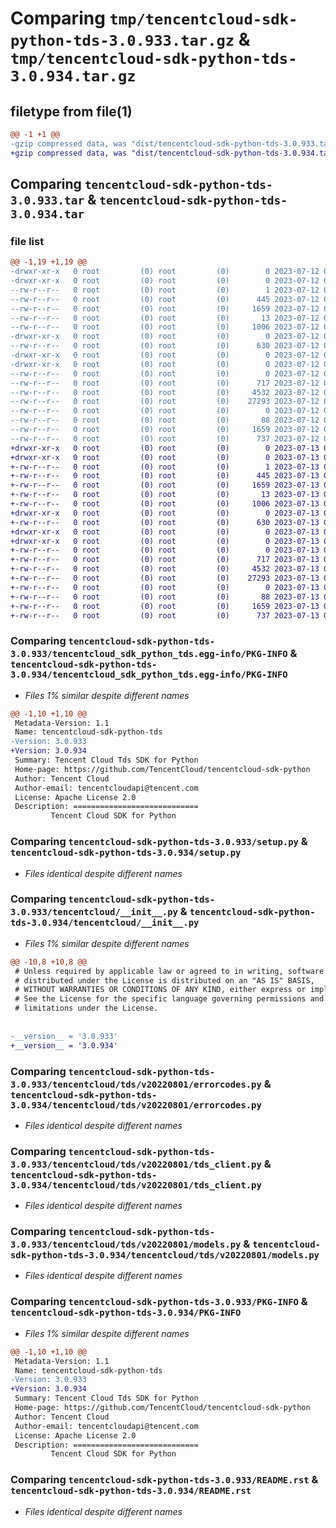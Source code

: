 # Comparing `tmp/tencentcloud-sdk-python-tds-3.0.933.tar.gz` & `tmp/tencentcloud-sdk-python-tds-3.0.934.tar.gz`

## filetype from file(1)

```diff
@@ -1 +1 @@
-gzip compressed data, was "dist/tencentcloud-sdk-python-tds-3.0.933.tar", last modified: Wed Jul 12 00:41:54 2023, max compression
+gzip compressed data, was "dist/tencentcloud-sdk-python-tds-3.0.934.tar", last modified: Thu Jul 13 00:35:03 2023, max compression
```

## Comparing `tencentcloud-sdk-python-tds-3.0.933.tar` & `tencentcloud-sdk-python-tds-3.0.934.tar`

### file list

```diff
@@ -1,19 +1,19 @@
-drwxr-xr-x   0 root         (0) root         (0)        0 2023-07-12 00:41:54.000000 tencentcloud-sdk-python-tds-3.0.933/
-drwxr-xr-x   0 root         (0) root         (0)        0 2023-07-12 00:41:54.000000 tencentcloud-sdk-python-tds-3.0.933/tencentcloud_sdk_python_tds.egg-info/
--rw-r--r--   0 root         (0) root         (0)        1 2023-07-12 00:41:54.000000 tencentcloud-sdk-python-tds-3.0.933/tencentcloud_sdk_python_tds.egg-info/dependency_links.txt
--rw-r--r--   0 root         (0) root         (0)      445 2023-07-12 00:41:54.000000 tencentcloud-sdk-python-tds-3.0.933/tencentcloud_sdk_python_tds.egg-info/SOURCES.txt
--rw-r--r--   0 root         (0) root         (0)     1659 2023-07-12 00:41:54.000000 tencentcloud-sdk-python-tds-3.0.933/tencentcloud_sdk_python_tds.egg-info/PKG-INFO
--rw-r--r--   0 root         (0) root         (0)       13 2023-07-12 00:41:54.000000 tencentcloud-sdk-python-tds-3.0.933/tencentcloud_sdk_python_tds.egg-info/top_level.txt
--rw-r--r--   0 root         (0) root         (0)     1006 2023-07-12 00:41:54.000000 tencentcloud-sdk-python-tds-3.0.933/setup.py
-drwxr-xr-x   0 root         (0) root         (0)        0 2023-07-12 00:41:54.000000 tencentcloud-sdk-python-tds-3.0.933/tencentcloud/
--rw-r--r--   0 root         (0) root         (0)      630 2023-07-12 00:41:54.000000 tencentcloud-sdk-python-tds-3.0.933/tencentcloud/__init__.py
-drwxr-xr-x   0 root         (0) root         (0)        0 2023-07-12 00:41:54.000000 tencentcloud-sdk-python-tds-3.0.933/tencentcloud/tds/
-drwxr-xr-x   0 root         (0) root         (0)        0 2023-07-12 00:41:54.000000 tencentcloud-sdk-python-tds-3.0.933/tencentcloud/tds/v20220801/
--rw-r--r--   0 root         (0) root         (0)        0 2023-07-12 00:41:54.000000 tencentcloud-sdk-python-tds-3.0.933/tencentcloud/tds/v20220801/__init__.py
--rw-r--r--   0 root         (0) root         (0)      717 2023-07-12 00:41:54.000000 tencentcloud-sdk-python-tds-3.0.933/tencentcloud/tds/v20220801/errorcodes.py
--rw-r--r--   0 root         (0) root         (0)     4532 2023-07-12 00:41:54.000000 tencentcloud-sdk-python-tds-3.0.933/tencentcloud/tds/v20220801/tds_client.py
--rw-r--r--   0 root         (0) root         (0)    27293 2023-07-12 00:41:54.000000 tencentcloud-sdk-python-tds-3.0.933/tencentcloud/tds/v20220801/models.py
--rw-r--r--   0 root         (0) root         (0)        0 2023-07-12 00:41:54.000000 tencentcloud-sdk-python-tds-3.0.933/tencentcloud/tds/__init__.py
--rw-r--r--   0 root         (0) root         (0)       88 2023-07-12 00:41:54.000000 tencentcloud-sdk-python-tds-3.0.933/setup.cfg
--rw-r--r--   0 root         (0) root         (0)     1659 2023-07-12 00:41:54.000000 tencentcloud-sdk-python-tds-3.0.933/PKG-INFO
--rw-r--r--   0 root         (0) root         (0)      737 2023-07-12 00:41:54.000000 tencentcloud-sdk-python-tds-3.0.933/README.rst
+drwxr-xr-x   0 root         (0) root         (0)        0 2023-07-13 00:35:03.000000 tencentcloud-sdk-python-tds-3.0.934/
+drwxr-xr-x   0 root         (0) root         (0)        0 2023-07-13 00:35:03.000000 tencentcloud-sdk-python-tds-3.0.934/tencentcloud_sdk_python_tds.egg-info/
+-rw-r--r--   0 root         (0) root         (0)        1 2023-07-13 00:35:03.000000 tencentcloud-sdk-python-tds-3.0.934/tencentcloud_sdk_python_tds.egg-info/dependency_links.txt
+-rw-r--r--   0 root         (0) root         (0)      445 2023-07-13 00:35:03.000000 tencentcloud-sdk-python-tds-3.0.934/tencentcloud_sdk_python_tds.egg-info/SOURCES.txt
+-rw-r--r--   0 root         (0) root         (0)     1659 2023-07-13 00:35:03.000000 tencentcloud-sdk-python-tds-3.0.934/tencentcloud_sdk_python_tds.egg-info/PKG-INFO
+-rw-r--r--   0 root         (0) root         (0)       13 2023-07-13 00:35:03.000000 tencentcloud-sdk-python-tds-3.0.934/tencentcloud_sdk_python_tds.egg-info/top_level.txt
+-rw-r--r--   0 root         (0) root         (0)     1006 2023-07-13 00:35:03.000000 tencentcloud-sdk-python-tds-3.0.934/setup.py
+drwxr-xr-x   0 root         (0) root         (0)        0 2023-07-13 00:35:03.000000 tencentcloud-sdk-python-tds-3.0.934/tencentcloud/
+-rw-r--r--   0 root         (0) root         (0)      630 2023-07-13 00:35:03.000000 tencentcloud-sdk-python-tds-3.0.934/tencentcloud/__init__.py
+drwxr-xr-x   0 root         (0) root         (0)        0 2023-07-13 00:35:03.000000 tencentcloud-sdk-python-tds-3.0.934/tencentcloud/tds/
+drwxr-xr-x   0 root         (0) root         (0)        0 2023-07-13 00:35:03.000000 tencentcloud-sdk-python-tds-3.0.934/tencentcloud/tds/v20220801/
+-rw-r--r--   0 root         (0) root         (0)        0 2023-07-13 00:35:03.000000 tencentcloud-sdk-python-tds-3.0.934/tencentcloud/tds/v20220801/__init__.py
+-rw-r--r--   0 root         (0) root         (0)      717 2023-07-13 00:35:03.000000 tencentcloud-sdk-python-tds-3.0.934/tencentcloud/tds/v20220801/errorcodes.py
+-rw-r--r--   0 root         (0) root         (0)     4532 2023-07-13 00:35:03.000000 tencentcloud-sdk-python-tds-3.0.934/tencentcloud/tds/v20220801/tds_client.py
+-rw-r--r--   0 root         (0) root         (0)    27293 2023-07-13 00:35:03.000000 tencentcloud-sdk-python-tds-3.0.934/tencentcloud/tds/v20220801/models.py
+-rw-r--r--   0 root         (0) root         (0)        0 2023-07-13 00:35:03.000000 tencentcloud-sdk-python-tds-3.0.934/tencentcloud/tds/__init__.py
+-rw-r--r--   0 root         (0) root         (0)       88 2023-07-13 00:35:03.000000 tencentcloud-sdk-python-tds-3.0.934/setup.cfg
+-rw-r--r--   0 root         (0) root         (0)     1659 2023-07-13 00:35:03.000000 tencentcloud-sdk-python-tds-3.0.934/PKG-INFO
+-rw-r--r--   0 root         (0) root         (0)      737 2023-07-13 00:35:03.000000 tencentcloud-sdk-python-tds-3.0.934/README.rst
```

### Comparing `tencentcloud-sdk-python-tds-3.0.933/tencentcloud_sdk_python_tds.egg-info/PKG-INFO` & `tencentcloud-sdk-python-tds-3.0.934/tencentcloud_sdk_python_tds.egg-info/PKG-INFO`

 * *Files 1% similar despite different names*

```diff
@@ -1,10 +1,10 @@
 Metadata-Version: 1.1
 Name: tencentcloud-sdk-python-tds
-Version: 3.0.933
+Version: 3.0.934
 Summary: Tencent Cloud Tds SDK for Python
 Home-page: https://github.com/TencentCloud/tencentcloud-sdk-python
 Author: Tencent Cloud
 Author-email: tencentcloudapi@tencent.com
 License: Apache License 2.0
 Description: ============================
         Tencent Cloud SDK for Python
```

### Comparing `tencentcloud-sdk-python-tds-3.0.933/setup.py` & `tencentcloud-sdk-python-tds-3.0.934/setup.py`

 * *Files identical despite different names*

### Comparing `tencentcloud-sdk-python-tds-3.0.933/tencentcloud/__init__.py` & `tencentcloud-sdk-python-tds-3.0.934/tencentcloud/__init__.py`

 * *Files 1% similar despite different names*

```diff
@@ -10,8 +10,8 @@
 # Unless required by applicable law or agreed to in writing, software
 # distributed under the License is distributed on an "AS IS" BASIS,
 # WITHOUT WARRANTIES OR CONDITIONS OF ANY KIND, either express or implied.
 # See the License for the specific language governing permissions and
 # limitations under the License.
 
 
-__version__ = '3.0.933'
+__version__ = '3.0.934'
```

### Comparing `tencentcloud-sdk-python-tds-3.0.933/tencentcloud/tds/v20220801/errorcodes.py` & `tencentcloud-sdk-python-tds-3.0.934/tencentcloud/tds/v20220801/errorcodes.py`

 * *Files identical despite different names*

### Comparing `tencentcloud-sdk-python-tds-3.0.933/tencentcloud/tds/v20220801/tds_client.py` & `tencentcloud-sdk-python-tds-3.0.934/tencentcloud/tds/v20220801/tds_client.py`

 * *Files identical despite different names*

### Comparing `tencentcloud-sdk-python-tds-3.0.933/tencentcloud/tds/v20220801/models.py` & `tencentcloud-sdk-python-tds-3.0.934/tencentcloud/tds/v20220801/models.py`

 * *Files identical despite different names*

### Comparing `tencentcloud-sdk-python-tds-3.0.933/PKG-INFO` & `tencentcloud-sdk-python-tds-3.0.934/PKG-INFO`

 * *Files 1% similar despite different names*

```diff
@@ -1,10 +1,10 @@
 Metadata-Version: 1.1
 Name: tencentcloud-sdk-python-tds
-Version: 3.0.933
+Version: 3.0.934
 Summary: Tencent Cloud Tds SDK for Python
 Home-page: https://github.com/TencentCloud/tencentcloud-sdk-python
 Author: Tencent Cloud
 Author-email: tencentcloudapi@tencent.com
 License: Apache License 2.0
 Description: ============================
         Tencent Cloud SDK for Python
```

### Comparing `tencentcloud-sdk-python-tds-3.0.933/README.rst` & `tencentcloud-sdk-python-tds-3.0.934/README.rst`

 * *Files identical despite different names*

